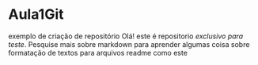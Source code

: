# Aula1Git



exemplo de criação de repositório
Olá! este é repositorio *exclusivo para teste*.  Pesquise mais sobre markdown para aprender algumas coisa sobre formatação de textos para arquivos readme como este